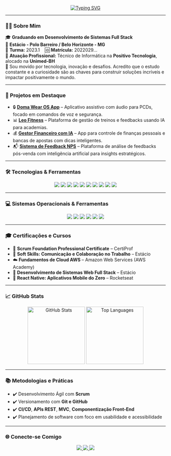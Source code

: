 <!-- Banner com Animação -->
<p align="center">
  <a href="https://git.io/typing-svg">
    <img src="https://readme-typing-svg.demolab.com?font=Fira+Code&weight=900&size=24&duration=1000&pause=7000&color=00CED1&center=true&vCenter=true&random=true&width=480&lines=%F0%9F%9A%80+Olá!+Sou+Rian+Joseph+%F0%9F%9A%80;Desenvolvedor+Full+Stack+apaixonado+por+tecnologia!" alt="Typing SVG" />
  </a>
</p>

---

### 👨‍💻 Sobre Mim

🎓 **Graduando em Desenvolvimento de Sistemas Full Stack**  
🏫 **Estácio - Polo Barreiro / Belo Horizonte - MG**  
📘 **Turma:** 2023.1 &nbsp;&nbsp;&nbsp;🆔 **Matrícula:** 2022029...  
💼 **Atuação Profissional:** Técnico de Informática na **Positivo Tecnologia**, alocado na **Unimed-BH**  
🚀 Sou movido por tecnologia, inovação e desafios. Acredito que o estudo constante e a curiosidade são as chaves para construir soluções incríveis e impactar positivamente o mundo.

---

### 🚧 Projetos em Destaque

- 🔒 **[Doma Wear OS App](https://github.com/rianjsp/doma-wearos)** – Aplicativo assistivo com áudio para PCDs, focado em comandos de voz e segurança.
- 📊 **[Leo Fitness](https://github.com/rianjsp/leo-fitness)** – Plataforma de gestão de treinos e feedbacks usando IA para academias.
- 💰 **[Gestor Financeiro com IA](https://github.com/rianjsp/gestor-financeiro)** – App para controle de finanças pessoais e bancas de apostas com dicas inteligentes.
- 📬 **[Sistema de Feedback NPS](https://github.com/rianjsp/nps-feedback)** – Plataforma de análise de feedbacks pós-venda com inteligência artificial para insights estratégicos.

---

### 🛠️ Tecnologias & Ferramentas

<div align="center">
  <img src="https://img.shields.io/badge/JavaScript-F7DF1E?style=for-the-badge&logo=javascript&logoColor=black" />
  <img src="https://img.shields.io/badge/Vue.js-4FC08D?style=for-the-badge&logo=vue.js&logoColor=white" />
  <img src="https://img.shields.io/badge/React-20232A?style=for-the-badge&logo=react&logoColor=61DAFB" />
  <img src="https://img.shields.io/badge/Next.js-000000?style=for-the-badge&logo=next.js&logoColor=white" />
  <img src="https://img.shields.io/badge/Express.js-000000?style=for-the-badge&logo=express&logoColor=white" />
  <img src="https://img.shields.io/badge/Python-3776AB?style=for-the-badge&logo=python&logoColor=white" />
  <img src="https://img.shields.io/badge/MongoDB-4EA94B?style=for-the-badge&logo=mongodb&logoColor=white" />
  <img src="https://img.shields.io/badge/SQLite-003B57?style=for-the-badge&logo=sqlite&logoColor=white" />
  <img src="https://img.shields.io/badge/HTML5-E34F26?style=for-the-badge&logo=html5&logoColor=white" />
  <img src="https://img.shields.io/badge/CSS3-1572B6?style=for-the-badge&logo=css3&logoColor=white" />
</div>

---

### 💻 Sistemas Operacionais & Ferramentas

<div align="center">
  <img src="https://img.shields.io/badge/Windows-0078D6?style=for-the-badge&logo=windows&logoColor=white" />
  <img src="https://img.shields.io/badge/Linux-FCC624?style=for-the-badge&logo=linux&logoColor=black" />
  <img src="https://img.shields.io/badge/VSCode-007ACC?style=for-the-badge&logo=visual-studio-code&logoColor=white" />
  <img src="https://img.shields.io/badge/Postman-FF6C37?style=for-the-badge&logo=postman&logoColor=white" />
  <img src="https://img.shields.io/badge/Figma-F24E1E?style=for-the-badge&logo=figma&logoColor=white" />
  <img src="https://img.shields.io/badge/Git-F05032?style=for-the-badge&logo=git&logoColor=white" />
</div>

---

### 🎓 Certificações e Cursos

- 📜 **Scrum Foundation Professional Certificate** – CertiProf  
- 🧠 **Soft Skills: Comunicação e Colaboração no Trabalho** – Estácio  
- ☁️ **Fundamentos de Cloud AWS** – Amazon Web Services (AWS Academy)  
- 🧩 **Desenvolvimento de Sistemas Web Full Stack** – Estácio  
- 📲 **React Native: Aplicativos Mobile do Zero** – Rocketseat  

---

### 📈 GitHub Stats

<div align="center">
  <img height="180em" src="https://github-readme-stats.vercel.app/api?username=rianjsp&show_icons=true&theme=dark&include_all_commits=true&hide_border=false" alt="GitHub Stats" />
  <img height="180em" src="https://github-readme-stats.vercel.app/api/top-langs/?username=rianjsp&layout=compact&langs_count=8&theme=dark&hide_border=false" alt="Top Languages" />
</div>

---

### 📚 Metodologias e Práticas

- ✔️ Desenvolvimento Ágil com **Scrum**  
- ✔️ Versionamento com **Git e GitHub**  
- ✔️ **CI/CD**, **APIs REST**, **MVC**, **Componentização Front-End**  
- ✔️ Planejamento de software com foco em usabilidade e acessibilidade  

---

### 🌐 Conecte-se Comigo

<p align="center">
  <a href="https://www.linkedin.com/in/rian-joseph/" target="_blank">
    <img src="https://img.shields.io/badge/-LinkedIn-0A66C2?style=for-the-badge&logo=linkedin&logoColor=white" />
  </a>
  <a href="https://github.com/rianjsp" target="_blank">
    <img src="https://img.shields.io/badge/-GitHub-181717?style=for-the-badge&logo=github&logoColor=white" />
  </a>
  <img src="https://img.shields.io/github/followers/rianjsp?label=Seguidores&style=social" />
</p>
